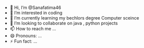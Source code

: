 - 👋 Hi, I’m @Sanafatima46
- 👀 I’m interested in coding
- 🌱 I’m currently learning my bechlors degree Computer sceince
- 💞️ I’m looking to collaborate on java , python projects
- 📫 How to reach me ...
- 😄 Pronouns: ...
- ⚡ Fun fact: ...

<!---
Sanafatima46/Sanafatima46 is a ✨ special ✨ repository because its `README.md` (this file) appears on your GitHub profile.
You can click the Preview link to take a look at your changes.
--->
